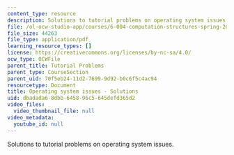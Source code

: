 ```yaml
---
content_type: resource
description: Solutions to tutorial problems on operating system issues.
file: /ol-ocw-studio-app/courses/6-004-computation-structures-spring-2009/dbadada68dbb645896c5645defd365d2_MIT6_004s09_tutor18_sol.pdf
file_size: 44263
file_type: application/pdf
learning_resource_types: []
license: https://creativecommons.org/licenses/by-nc-sa/4.0/
ocw_type: OCWFile
parent_title: Tutorial Problems
parent_type: CourseSection
parent_uid: 70f5eb24-11d2-7699-9d92-b0c6f5c4ac94
resourcetype: Document
title: Operating system issues - Solutions
uid: dbadada6-8dbb-6458-96c5-645defd365d2
video_files:
  video_thumbnail_file: null
video_metadata:
  youtube_id: null
---
```

Solutions to tutorial problems on operating system issues.